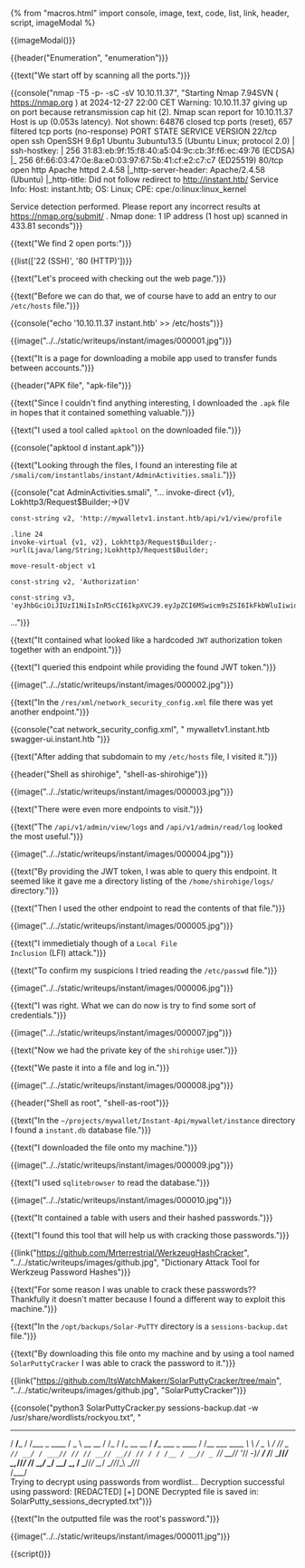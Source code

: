 {% from "macros.html" import console, image, text, code, list, link, header, script, imageModal %}

{{imageModal()}}

{{header("Enumeration", "enumeration")}}

{{text("We start off by scanning all the ports.")}}

{{console("nmap -T5 -p- -sC -sV 10.10.11.37", "Starting Nmap 7.94SVN ( https://nmap.org ) at 2024-12-27 22:00 CET
Warning: 10.10.11.37 giving up on port because retransmission cap hit (2).
Nmap scan report for 10.10.11.37
Host is up (0.053s latency).
Not shown: 64876 closed tcp ports (reset), 657 filtered tcp ports (no-response)
PORT   STATE SERVICE VERSION
22/tcp open  ssh     OpenSSH 9.6p1 Ubuntu 3ubuntu13.5 (Ubuntu Linux; protocol 2.0)
| ssh-hostkey: 
|   256 31:83:eb:9f:15:f8:40:a5:04:9c:cb:3f:f6:ec:49:76 (ECDSA)
|_  256 6f:66:03:47:0e:8a:e0:03:97:67:5b:41:cf:e2:c7:c7 (ED25519)
80/tcp open  http    Apache httpd 2.4.58
|_http-server-header: Apache/2.4.58 (Ubuntu)
|_http-title: Did not follow redirect to http://instant.htb/
Service Info: Host: instant.htb; OS: Linux; CPE: cpe:/o:linux:linux_kernel

Service detection performed. Please report any incorrect results at https://nmap.org/submit/ .
Nmap done: 1 IP address (1 host up) scanned in 433.81 seconds")}}

{{text("We find 2 open ports:")}}

{{list(['22 (SSH)', '80 (HTTP)'])}}

{{text("Let's proceed with checking out the web page.")}}

{{text("Before we can do that, we of course have to add an entry to our <code class='bg-gray-300 rounded-md px-1 dark:bg-neutral-700'>/etc/hosts</code> file.")}}

{{console("echo '10.10.11.37 instant.htb' >> /etc/hosts")}}

{{image("../../static/writeups/instant/images/000001.jpg")}}

{{text("It is a page for downloading a mobile app used to transfer funds between accounts.")}}

{{header("APK file", "apk-file")}}

{{text("Since I couldn't find anything interesting, I downloaded the <code class='bg-gray-300 rounded-md px-1 dark:bg-neutral-700'>.apk</code> file in hopes that it contained something valuable.")}}

{{text("I used a tool called <code class='bg-gray-300 rounded-md px-1 dark:bg-neutral-700'>apktool</code> on the downloaded file.")}}

{{console("apktool d instant.apk")}}

{{text("Looking through the files, I found an interesting file at <code class='bg-gray-300 rounded-md px-1 dark:bg-neutral-700'>/smali/com/instantlabs/instant/AdminActivities.smali</code>.")}}

{{console("cat AdminActivities.smali", "...
invoke-direct {v1}, Lokhttp3/Request$Builder;-><init>()V

    const-string v2, 'http://mywalletv1.instant.htb/api/v1/view/profile

    .line 24
    invoke-virtual {v1, v2}, Lokhttp3/Request$Builder;->url(Ljava/lang/String;)Lokhttp3/Request$Builder;

    move-result-object v1

    const-string v2, 'Authorization'

    const-string v3, 'eyJhbGciOiJIUzI1NiIsInR5cCI6IkpXVCJ9.eyJpZCI6MSwicm9sZSI6IkFkbWluIiwid2FsSWQiOiJmMGVjYTZlNS03ODNhLTQ3MWQtOWQ4Zi0wMTYyY2JjOTAwZGIiLCJleHAiOjMzMjU5MzAzNjU2fQ.v0qyyAqDSgyoNFHU7MgRQcDA0Bw99_8AEXKGtWZ6rYA'
...")}}

{{text("It contained what looked like a hardcoded <code class='bg-gray-300 rounded-md px-1 dark:bg-neutral-700'>JWT</code> authorization token together with an endpoint.")}}

{{text("I queried this endpoint while providing the found JWT token.")}}

{{image("../../static/writeups/instant/images/000002.jpg")}}

{{text("In the <code class='bg-gray-300 rounded-md px-1 dark:bg-neutral-700'>/res/xml/network_security_config.xml</code> file there was yet another endpoint.")}}

{{console("cat network_security_config.xml", "<?xml version='1.0' encoding='utf-8'?>
<network-security-config>
    <domain-config cleartextTrafficPermitted='true'>
        <domain includeSubdomains='true'>mywalletv1.instant.htb</domain>
        <domain includeSubdomains='true'>swagger-ui.instant.htb</domain>
    </domain-config>
</network-security-config>")}}

{{text("After adding that subdomain to my <code class='bg-gray-300 rounded-md px-1 dark:bg-neutral-700'>/etc/hosts</code> file, I visited it.")}}

{{header("Shell as shirohige", "shell-as-shirohige")}}

{{image("../../static/writeups/instant/images/000003.jpg")}}

{{text("There were even more endpoints to visit.")}}

{{text("The <code class='bg-gray-300 rounded-md px-1 dark:bg-neutral-700'>/api/v1/admin/view/logs</code> and <code class='bg-gray-300 rounded-md px-1 dark:bg-neutral-700'>/api/v1/admin/read/log</code> looked the most useful.")}}

{{image("../../static/writeups/instant/images/000004.jpg")}}

{{text("By providing the JWT token, I was able to query this endpoint. It seemed like it gave me a directory listing of the <code class='bg-gray-300 rounded-md px-1 dark:bg-neutral-700'>/home/shirohige/logs/</code> directory.")}}

{{text("Then I used the other endpoint to read the contents of that file.")}}

{{image("../../static/writeups/instant/images/000005.jpg")}}

{{text("I immedietialy though of a <code class='bg-gray-300 rounded-md px-1 dark:bg-neutral-700'>Local File Inclusion</code> (LFI) attack.")}}

{{text("To confirm my suspicions I tried reading the <code class='bg-gray-300 rounded-md px-1 dark:bg-neutral-700'>/etc/passwd</code> file.")}}

{{image("../../static/writeups/instant/images/000006.jpg")}}

{{text("I was right. What we can do now is try to find some sort of credentials.")}}

{{image("../../static/writeups/instant/images/000007.jpg")}}

{{text("Now we had the private key of the <code class='bg-gray-300 rounded-md px-1 dark:bg-neutral-700'>shirohige</code> user.")}}

{{text("We paste it into a file and log in.")}}

{{image("../../static/writeups/instant/images/000008.jpg")}}

{{header("Shell as root", "shell-as-root")}}

{{text("In the <code class='bg-gray-300 rounded-md px-1 dark:bg-neutral-700'>~/projects/mywallet/Instant-Api/mywallet/instance</code> directory I found a <code class='bg-gray-300 rounded-md px-1 dark:bg-neutral-700'>instant.db</code> database file.")}}

{{text("I downloaded the file onto my machine.")}}

{{image("../../static/writeups/instant/images/000009.jpg")}}

{{text("I used <code class='bg-gray-300 rounded-md px-1 dark:bg-neutral-700'>sqlitebrowser</code> to read the database.")}}

{{image("../../static/writeups/instant/images/000010.jpg")}}

{{text("It contained a table with users and their hashed passwords.")}}

{{text("I found this tool that will help us with cracking those passwords.")}}

{{link("https://github.com/Mrterrestrial/WerkzeugHashCracker", "../../static/writeups/images/github.jpg", "Dictionary Attack Tool for Werkzeug Password Hashes")}}

{{text("For some reason I was unable to crack these passwords?? Thankfully it doesn't matter because I found a different way to exploit this machine.")}}

{{text("In the <code class='bg-gray-300 rounded-md px-1 dark:bg-neutral-700'>/opt/backups/Solar-PuTTY</code> directory is a <code class='bg-gray-300 rounded-md px-1 dark:bg-neutral-700'>sessions-backup.dat</code> file.")}}

{{text("By downloading this file onto my machine and by using a tool named <code class='bg-gray-300 rounded-md px-1 dark:bg-neutral-700'>SolarPuttyCracker</code> I was able to crack the password to it.")}}

{{link("https://github.com/ItsWatchMakerr/SolarPuttyCracker/tree/main", "../../static/writeups/images/github.jpg", "SolarPuttyCracker")}}

{{console("python3 SolarPuttyCracker.py sessions-backup.dat -w /usr/share/wordlists/rockyou.txt", "
   ____       __             ___         __   __          _____                 __            
  / __/___   / /___ _ ____  / _ \ __ __ / /_ / /_ __ __  / ___/____ ___ _ ____ / /__ ___  ____
 _\ \ / _ \ / // _ `// __/ / ___// // // __// __// // / / /__ / __// _ `// __//  '_// -_)/ __/
/___/ \___//_/ \_,_//_/   /_/    \_,_/ \__/ \__/ \_, /  \___//_/   \_,_/ \__//_/\_\ \__//_/   
                                                /___/                                         
Trying to decrypt using passwords from wordlist...
Decryption successful using password: [REDACTED]
[+] DONE Decrypted file is saved in: SolarPutty_sessions_decrypted.txt")}}

{{text("In the outputted file was the root's password.")}}

{{image("../../static/writeups/instant/images/000011.jpg")}}

{{script()}}
